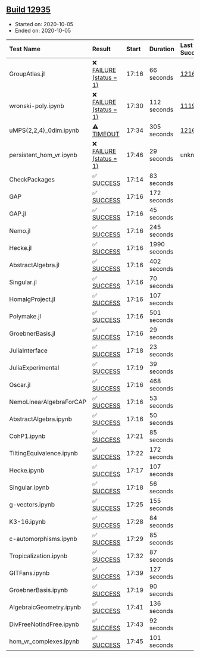 ## [Build 12935](https://oscarci.mathematik.uni-kl.de/job/oscar/12935/)

* Started on: 2020-10-05
* Ended on: 2020-10-05

| Test Name    | Result | Start | Duration | Last Success | First Failure |
|:-------------|:-------|:------|:---------|:-------------|:--------------|
| GroupAtlas.jl | ❌ [FAILURE (status = 1)](https://oscarci.mathematik.uni-kl.de/job/oscar/12935/artifact/logs/build-12935/GroupAtlas.jl.log) | 17:16 | 66 seconds | [12167](https://oscarci.mathematik.uni-kl.de/job/oscar/12167/) | [12168](https://oscarci.mathematik.uni-kl.de/job/oscar/12168/) |
| wronski-poly.ipynb | ❌ [FAILURE (status = 1)](https://oscarci.mathematik.uni-kl.de/job/oscar/12935/artifact/logs/build-12935/wronski-poly.ipynb.log) | 17:30 | 112 seconds | [11192](https://oscarci.mathematik.uni-kl.de/job/oscar/11192/) | [11193](https://oscarci.mathematik.uni-kl.de/job/oscar/11193/) |
| uMPS(2,2,4)_0dim.ipynb | ⚠ [TIMEOUT](https://oscarci.mathematik.uni-kl.de/job/oscar/12935/artifact/logs/build-12935/uMPS-2-2-4-_0dim.ipynb.log) | 17:34 | 305 seconds | [12167](https://oscarci.mathematik.uni-kl.de/job/oscar/12167/) | [12168](https://oscarci.mathematik.uni-kl.de/job/oscar/12168/) |
| persistent_hom_vr.ipynb | ❌ [FAILURE (status = 1)](https://oscarci.mathematik.uni-kl.de/job/oscar/12935/artifact/logs/build-12935/persistent_hom_vr.ipynb.log) | 17:46 | 29 seconds | unknown | unknown |
| CheckPackages | ✅ [SUCCESS](https://oscarci.mathematik.uni-kl.de/job/oscar/12935/artifact/logs/build-12935/CheckPackages.log) | 17:14 | 83 seconds |  |  |
| GAP | ✅ [SUCCESS](https://oscarci.mathematik.uni-kl.de/job/oscar/12935/artifact/logs/build-12935/GAP.log) | 17:16 | 172 seconds |  |  |
| GAP.jl | ✅ [SUCCESS](https://oscarci.mathematik.uni-kl.de/job/oscar/12935/artifact/logs/build-12935/GAP.jl.log) | 17:16 | 45 seconds |  |  |
| Nemo.jl | ✅ [SUCCESS](https://oscarci.mathematik.uni-kl.de/job/oscar/12935/artifact/logs/build-12935/Nemo.jl.log) | 17:16 | 245 seconds |  |  |
| Hecke.jl | ✅ [SUCCESS](https://oscarci.mathematik.uni-kl.de/job/oscar/12935/artifact/logs/build-12935/Hecke.jl.log) | 17:16 | 1990 seconds |  |  |
| AbstractAlgebra.jl | ✅ [SUCCESS](https://oscarci.mathematik.uni-kl.de/job/oscar/12935/artifact/logs/build-12935/AbstractAlgebra.jl.log) | 17:16 | 402 seconds |  |  |
| Singular.jl | ✅ [SUCCESS](https://oscarci.mathematik.uni-kl.de/job/oscar/12935/artifact/logs/build-12935/Singular.jl.log) | 17:16 | 70 seconds |  |  |
| HomalgProject.jl | ✅ [SUCCESS](https://oscarci.mathematik.uni-kl.de/job/oscar/12935/artifact/logs/build-12935/HomalgProject.jl.log) | 17:16 | 107 seconds |  |  |
| Polymake.jl | ✅ [SUCCESS](https://oscarci.mathematik.uni-kl.de/job/oscar/12935/artifact/logs/build-12935/Polymake.jl.log) | 17:16 | 501 seconds |  |  |
| GroebnerBasis.jl | ✅ [SUCCESS](https://oscarci.mathematik.uni-kl.de/job/oscar/12935/artifact/logs/build-12935/GroebnerBasis.jl.log) | 17:16 | 29 seconds |  |  |
| JuliaInterface | ✅ [SUCCESS](https://oscarci.mathematik.uni-kl.de/job/oscar/12935/artifact/logs/build-12935/JuliaInterface.log) | 17:18 | 23 seconds |  |  |
| JuliaExperimental | ✅ [SUCCESS](https://oscarci.mathematik.uni-kl.de/job/oscar/12935/artifact/logs/build-12935/JuliaExperimental.log) | 17:19 | 39 seconds |  |  |
| Oscar.jl | ✅ [SUCCESS](https://oscarci.mathematik.uni-kl.de/job/oscar/12935/artifact/logs/build-12935/Oscar.jl.log) | 17:16 | 468 seconds |  |  |
| NemoLinearAlgebraForCAP | ✅ [SUCCESS](https://oscarci.mathematik.uni-kl.de/job/oscar/12935/artifact/logs/build-12935/NemoLinearAlgebraForCAP.log) | 17:16 | 53 seconds |  |  |
| AbstractAlgebra.ipynb | ✅ [SUCCESS](https://oscarci.mathematik.uni-kl.de/job/oscar/12935/artifact/logs/build-12935/AbstractAlgebra.ipynb.log) | 17:16 | 50 seconds |  |  |
| CohP1.ipynb | ✅ [SUCCESS](https://oscarci.mathematik.uni-kl.de/job/oscar/12935/artifact/logs/build-12935/CohP1.ipynb.log) | 17:21 | 85 seconds |  |  |
| TiltingEquivalence.ipynb | ✅ [SUCCESS](https://oscarci.mathematik.uni-kl.de/job/oscar/12935/artifact/logs/build-12935/TiltingEquivalence.ipynb.log) | 17:22 | 172 seconds |  |  |
| Hecke.ipynb | ✅ [SUCCESS](https://oscarci.mathematik.uni-kl.de/job/oscar/12935/artifact/logs/build-12935/Hecke.ipynb.log) | 17:17 | 107 seconds |  |  |
| Singular.ipynb | ✅ [SUCCESS](https://oscarci.mathematik.uni-kl.de/job/oscar/12935/artifact/logs/build-12935/Singular.ipynb.log) | 17:18 | 56 seconds |  |  |
| g-vectors.ipynb | ✅ [SUCCESS](https://oscarci.mathematik.uni-kl.de/job/oscar/12935/artifact/logs/build-12935/g-vectors.ipynb.log) | 17:25 | 155 seconds |  |  |
| K3-16.ipynb | ✅ [SUCCESS](https://oscarci.mathematik.uni-kl.de/job/oscar/12935/artifact/logs/build-12935/K3-16.ipynb.log) | 17:28 | 84 seconds |  |  |
| c-automorphisms.ipynb | ✅ [SUCCESS](https://oscarci.mathematik.uni-kl.de/job/oscar/12935/artifact/logs/build-12935/c-automorphisms.ipynb.log) | 17:29 | 85 seconds |  |  |
| Tropicalization.ipynb | ✅ [SUCCESS](https://oscarci.mathematik.uni-kl.de/job/oscar/12935/artifact/logs/build-12935/Tropicalization.ipynb.log) | 17:32 | 87 seconds |  |  |
| GITFans.ipynb | ✅ [SUCCESS](https://oscarci.mathematik.uni-kl.de/job/oscar/12935/artifact/logs/build-12935/GITFans.ipynb.log) | 17:39 | 127 seconds |  |  |
| GroebnerBasis.ipynb | ✅ [SUCCESS](https://oscarci.mathematik.uni-kl.de/job/oscar/12935/artifact/logs/build-12935/GroebnerBasis.ipynb.log) | 17:19 | 90 seconds |  |  |
| AlgebraicGeometry.ipynb | ✅ [SUCCESS](https://oscarci.mathematik.uni-kl.de/job/oscar/12935/artifact/logs/build-12935/AlgebraicGeometry.ipynb.log) | 17:41 | 136 seconds |  |  |
| DivFreeNotIndFree.ipynb | ✅ [SUCCESS](https://oscarci.mathematik.uni-kl.de/job/oscar/12935/artifact/logs/build-12935/DivFreeNotIndFree.ipynb.log) | 17:43 | 92 seconds |  |  |
| hom_vr_complexes.ipynb | ✅ [SUCCESS](https://oscarci.mathematik.uni-kl.de/job/oscar/12935/artifact/logs/build-12935/hom_vr_complexes.ipynb.log) | 17:45 | 101 seconds |  |  |
